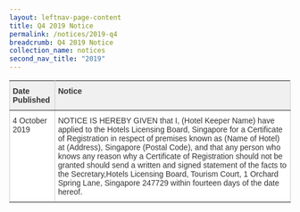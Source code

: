 ```yaml
---
layout: leftnav-page-content
title: Q4 2019 Notice
permalink: /notices/2019-q4
breadcrumb: Q4 2019 Notice
collection_name: notices
second_nav_title: "2019"
---
```


<style type="text/css">
.tg  {border-collapse:collapse;border-spacing:0;border-color:#ccc;}
.tg td{font-family:Arial, sans-serif;font-size:14px;padding:10px 5px;border-style:solid;border-width:1px;overflow:hidden;word-break:normal;border-color:#ccc;color:#333;background-color:#fff;}
.tg th{font-family:Arial, sans-serif;font-size:14px;font-weight:normal;padding:10px 5px;border-style:solid;border-width:1px;overflow:hidden;word-break:normal;border-color:#ccc;color:#333;background-color:#f0f0f0;}
.tg .tg-fymr{font-weight:bold;border-color:inherit;text-align:left;vertical-align:top}
.tg .tg-0pky{border-color:inherit;text-align:left;vertical-align:top}
</style>
<table class="tg">
  <tr>
    <th class="tg-fymr">Date Published</th>
    <th class="tg-fymr">Notice</th>
  </tr>
  <tr>
    <td class="tg-0pky">4 October 2019</td>
    <td class="tg-0pky">NOTICE IS HEREBY GIVEN that I, (Hotel Keeper Name) have applied to the Hotels Licensing Board, Singapore for a Certificate of Registration in respect of premises known as (Name of Hotel) at (Address), Singapore (Postal Code), and that any person who knows any reason why a Certificate of Registration should not be granted should send a written and signed statement of the facts to the Secretary,Hotels Licensing Board, Tourism Court, 1 Orchard Spring Lane, Singapore 247729 within fourteen days of the date hereof.</td>
  </tr>
</table>
